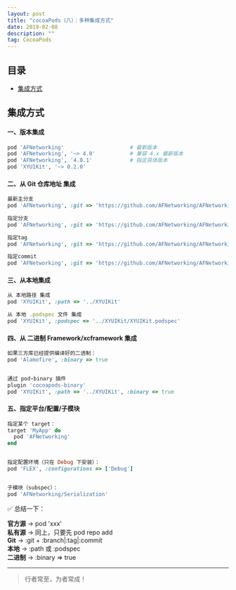 ```yaml
---
layout: post
title: "cocoaPods（八）：多种集成方式"
date: 2019-02-08
description: ""
tag: CocoaPods
---
```







## 目录
* [集成方式](#content1)


## <a id="content1">集成方式</a> 

#### **一、版本集成**     

```ruby
pod 'AFNetworking'                     # 最新版本
pod 'AFNetworking', '~> 4.0'           # 兼容 4.x 最新版本
pod 'AFNetworking', '4.0.1'            # 指定具体版本
pod 'XYUIKit', '~> 0.2.0'
```

#### **二、从 Git 仓库地址 集成**

```ruby
最新主分支
pod 'AFNetworking', :git => 'https://github.com/AFNetworking/AFNetworking.git'

指定分支
pod 'AFNetworking', :git => 'https://github.com/AFNetworking/AFNetworking.git', :branch => 'develop'

指定tag
pod 'AFNetworking', :git => 'https://github.com/AFNetworking/AFNetworking.git', :tag => '4.0.1'

指定commit
pod 'AFNetworking', :git => 'https://github.com/AFNetworking/AFNetworking.git', :commit => '1a2b3c4d'

```

#### **三、从本地集成**    
```ruby
从 本地路径 集成
pod 'XYUIKit', :path => '../XYUIKit'

从 本地 .podspec 文件 集成
pod 'XYUIKit', :podspec => '../XYUIKit/XYUIKit.podspec'

```

#### **四、从 二进制 Framework/xcframework 集成**   
```ruby
如果三方库已经提供编译好的二进制：
pod 'Alamofire', :binary => true


通过 pod-binary 插件
plugin 'cocoapods-binary'
pod 'XYUIKit', :path => '../XYUIKit', :binary => true
```

#### **五、指定平台/配置/子模块**    
```ruby
指定某个 target：
target 'MyApp' do
  pod 'AFNetworking'
end


指定配置环境（只在 Debug 下安装）：
pod 'FLEX', :configurations => ['Debug']


子模块（subspec）：
pod 'AFNetworking/Serialization'

```

✅ 总结一下：     

**官方源** → pod 'xxx'    
**私有源** → 同上，只要先 pod repo add     
**Git** → :git + :branch|:tag|:commit    
**本地** → :path 或 :podspec    
**二进制** → :binary => true    


----------
>  行者常至，为者常成！



